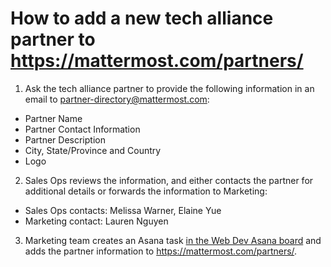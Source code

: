 # How to add a new tech alliance partner to https://mattermost.com/partners/

1. Ask the tech alliance partner to provide the following information in an email to partner-directory@mattermost.com:

 - Partner Name
 - Partner Contact Information
 - Partner Description
 - City, State/Province and Country
 - Logo 

2. Sales Ops reviews the information, and either contacts the partner for additional details or forwards the information to Marketing: 

 - Sales Ops contacts: Melissa Warner, Elaine Yue
 - Marketing contact: Lauren Nguyen

3. Marketing team creates an Asana task [in the Web Dev Asana board](https://app.asana.com/0/1118355038043647/board) and adds the partner information to https://mattermost.com/partners/. 
